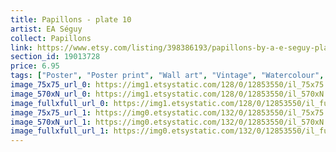 ```yaml
---
title: Papillons - plate 10 
artist: EA Séguy
collect: Papillons
link: https://www.etsy.com/listing/398386193/papillons-by-a-e-seguy-plate-10-nature?utm_source=thedoveandtheseagull&utm_medium=api&utm_campaign=api
section_id: 19013728
price: 6.95
tags: ["Poster", "Poster print", "Wall art", "Vintage", "Watercolour", "Nature", "Botanical art", "Wildlife", "Nature print", "Butterfly print", "Butterfly art", "Butterfly poster", "High quality print"]
image_75x75_url_0: https://img1.etsystatic.com/128/0/12853550/il_75x75.1031605335_j2bw.jpg
image_570xN_url_0: https://img1.etsystatic.com/128/0/12853550/il_570xN.1031605335_j2bw.jpg
image_fullxfull_url_0: https://img1.etsystatic.com/128/0/12853550/il_fullxfull.1031605335_j2bw.jpg
image_75x75_url_1: https://img0.etsystatic.com/132/0/12853550/il_75x75.985073262_63dq.jpg
image_570xN_url_1: https://img0.etsystatic.com/132/0/12853550/il_570xN.985073262_63dq.jpg
image_fullxfull_url_1: https://img0.etsystatic.com/132/0/12853550/il_fullxfull.985073262_63dq.jpg
---
```



